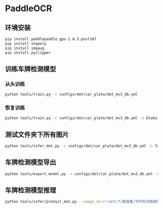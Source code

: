 # PaddleOCR 

## 环境安装

```bash
pip install paddlepaddle_gpu-1.8.5.post107
pip install shapely
pip install imgaug
pip install pyclipper
```

## 训练车牌检测模型

### 从头训练

```bash
python tools/train.py -c configs/det/car_plate/det_mv3_db.yml
```

### 恢复训练

```bash
python tools/train.py -c configs/det/car_plate/det_mv3_db.yml -o Global.checkpoints=./your/trained/model
```

## 测试文件夹下所有图片

```bash
python tools/infer_det.py -c configs/det/car_plate/det_mv3_db.yml -o TestReader.infer_img="/mnt/f/数据集/字符检测数据集/苏州电子围网车牌关键点数据集/2021-08-31/image" Global.checkpoints="/mnt/e/Models/Paddle1.8/字符检测模型/车牌检测模型/DBDet/best_accuracy"
```



## 车牌检测模型导出


```bash
python tools/export_model.py -c configs/det/car_plate/det_mv3_db.yml -o Global.checkpoints=/mnt/e/Models/Paddle1.8/字符检测模型/车牌检测模型/DBDet/best_model Global.save_inference_dir=/mnt/e/Models/Paddle1.8/字符检测模型/车牌检测模型/DBDet/2021-08-31
```


## 车牌检测模型推理
```bash
python tools/infer/predict_det.py --image_dir="/mnt/f/数据集/字符检测数据集/苏州电子围网车牌关键点数据集/2021-08-31/image/" --det_model_dir="/mnt/e/Models/Paddle1.8/字符检测模型/车牌检测模型/DBDet/2021-08-31"
```